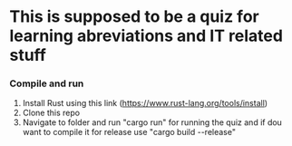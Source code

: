 # This is supposed to be a quiz for learning abreviations and IT related stuff

### Compile and run
1. Install Rust using this link (https://www.rust-lang.org/tools/install)
2. Clone this repo
3. Navigate to folder and run "cargo run" for running the quiz
and if dou want to compile it for release use "cargo build --release"